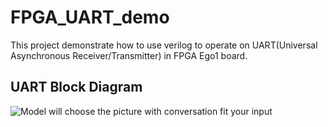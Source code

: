 # FPGA_UART_demo

This project demonstrate how to use verilog to operate on UART(Universal Asynchronous Receiver/Transmitter) in FPGA Ego1 board.
## UART Block Diagram
![Model will choose the picture with conversation fit your input](./example/example.png)
